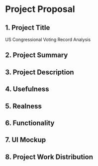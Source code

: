 # Project Proposal

## 1. Project Title
US Congressional Voting Record Analysis
## 2. Project Summary

## 3. Project Description

## 4. Usefulness

## 5. Realness

## 6. Functionality

## 7. UI Mockup

## 8. Project Work Distribution